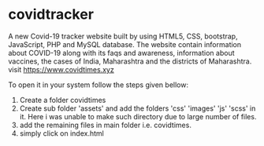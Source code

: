 # covidtracker
A new Covid-19 tracker website built by using HTML5, CSS, bootstrap, JavaScript, PHP and MySQL database. The website contain information about COVID-19 along with its faqs and awareness, information about vaccines, the cases of India, Maharashtra and the districts of Maharashtra. 
visit https://www.covidtimes.xyz

To open it in your system follow the steps given bellow:
1) Create a folder covidtimes
2) Create sub folder 'assets' and add the folders 'css' 'images' 'js' 'scss' in it. Here i was unable to make such directory due to large number of files.
3) add the remaining files in main folder i.e. covidtimes.
4) simply click on index.html 
